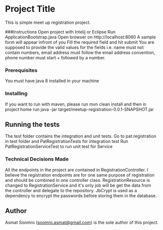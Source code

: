 # Project Title

This is simple meet up registration project.

###Instructions
Open project with Intelij or Eclipse
Run ApplicationBootstrap.java
Open browser on http://localhost:8060
A sample form will appear infront of you
Fill the required field and hit submit
You are supposed to provide the valid values for the fields i.e. name must not contain numbers, email address must follow the email address convention, phone number must start + followed by a number.


### Prerequisites
You must have java 8 installed in your machine


### Installing
If you want to run with maven, please run mvn clean install and then in project home run
java -jar target/meetup-registration-0.0.1-SNAPSHOT.jar



## Running the tests

The test folder contains the integration and unit tests.
Go to pat.registration in test folder and PatRegistrationTests for integration test
Run PatRegistrationServiceTest to run unit test for Service


### Technical Decisions Made
All the endpoints in the project are contained in RegistrationController. I believe the registration endpoints are for one same purpose of registration and should be combined in one controller class.
RegistrationResource is changed to RegistrationService and it's only job will be get the data from the controller and delegate to the repository.
JbCrypt is used as a dependency to encrypt the passwords before storing them in the database.


## Author

Asmat Soomro (soomro.asmat@gmail.com) is the sole author of this project.